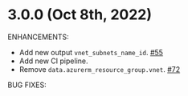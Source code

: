 # 3.0.0 (Oct 8th, 2022)

ENHANCEMENTS:

* Add new output `vnet_subnets_name_id`. [#55](https://github.com/Azure/terraform-azurerm-vnet/pull/55)
* Add new CI pipeline.
* Remove `data.azurerm_resource_group.vnet`. [#72](https://github.com/Azure/terraform-azurerm-vnet/pull/72)

BUG FIXES:
